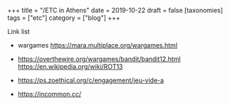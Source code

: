 +++
title = "/ETC in Athens"
date = 2019-10-22
draft = false
[taxonomies]
tags = ["etc"]
category = ["blog"]
+++

Link list


- wargames https://mara.multiplace.org/wargames.html
- https://overthewire.org/wargames/bandit/bandit12.html https://en.wikipedia.org/wiki/ROT13


- https://ps.zoethical.org/c/engagement/jeu-vide-a
- https://incommon.cc/
